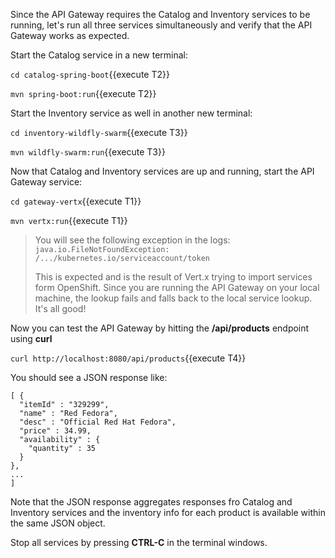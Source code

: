 Since the API Gateway requires the Catalog and Inventory services to be running, let's run all three 
services simultaneously and verify that the API Gateway works as expected. 

Start the Catalog service in a new terminal:

`cd catalog-spring-boot`{{execute T2}}

`mvn spring-boot:run`{{execute T2}}

Start the Inventory service as well in another new terminal:

`cd inventory-wildfly-swarm`{{execute T3}}

`mvn wildfly-swarm:run`{{execute T3}}

Now that Catalog and Inventory services are up and running, start the API Gateway service:

`cd gateway-vertx`{{execute T1}}

`mvn vertx:run`{{execute T1}}

> You will see the following exception in the logs: `java.io.FileNotFoundException: /.../kubernetes.io/serviceaccount/token`
> 
> This is expected and is the result of Vert.x trying to import services form OpenShift. Since you are 
> running the API Gateway on your local machine, the lookup fails and falls back to the local service 
> lookup. It's all good!

Now you can test the API Gateway by hitting the **/api/products** endpoint using **curl**

`curl http://localhost:8080/api/products`{{execute T4}}

You should see a JSON response like:
```
[ {
  "itemId" : "329299",
  "name" : "Red Fedora",
  "desc" : "Official Red Hat Fedora",
  "price" : 34.99,
  "availability" : {
    "quantity" : 35
  }
},
...
]
```

Note that the JSON response aggregates responses fro Catalog and Inventory services and 
the inventory info for each product is available within the same JSON object.

Stop all services by pressing **CTRL-C** in the terminal windows.